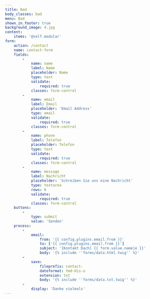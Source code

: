 ```yaml
---
title: Bad
body_classes: bad
menu: Bad
shown_in_footer: true
background_image: 4.jpg
content:
    items: '@self.modular'
form:
    action: /contact
    name: contact-form
    fields:
        -
            name: name
            label: Name
            placeholder: Name
            type: text
            validate:
                required: true
            classes: form-control
        -
            name: email
            label: Email
            placeholder: 'Email Address'
            type: email
            validate:
                required: true
            classes: form-control
        -
            name: phone
            label: Telefon
            placeholder: Telefon
            type: text
            validate:
                required: true
            classes: form-control
        -
            name: message
            label: Nachricht
            placeholder: 'Schreiben Sie uns eine Nachricht'
            type: textarea
            rows: 6
            validate:
                required: true
            classes: form-control
    buttons:
        -
            type: submit
            value: 'Senden'
    process:
        -
            email:
                from: '{{ config.plugins.email.from }}'
                to: ['{{ config.plugins.email.from }}']
                subject: '[Kontakt Dach] {{ form.value.name|e }}'
                body: '{% include ''forms/data.html.twig'' %}'
        -
            save:
                fileprefix: contact-
                dateformat: Ymd-His-u
                extension: txt
                body: '{% include ''forms/data.txt.twig'' %}'
        -
            display: 'Danke vielmals'
---
```


